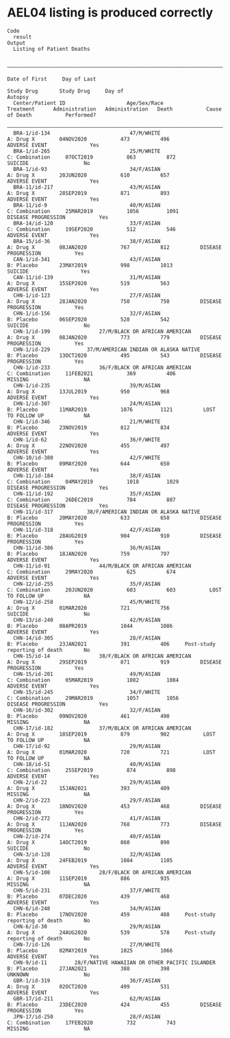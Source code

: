 # AEL04 listing is produced correctly

    Code
      result
    Output
      Listing of Patient Deaths
      
      ———————————————————————————————————————————————————————————————————————————————————————————————————————————————————————————————————————————————————————————————————————————
                                                                                            Date of First     Day of Last                                                        
                                                                                              Study Drug       Study Drug     Day of                                    Autopsy  
      Center/Patient ID                    Age/Sex/Race                      Treatment      Administration   Administration   Death           Cause of Death           Performed?
      ———————————————————————————————————————————————————————————————————————————————————————————————————————————————————————————————————————————————————————————————————————————
      BRA-1/id-134                          47/M/WHITE                       A: Drug X        04NOV2020           473          496             ADVERSE EVENT              Yes    
      BRA-1/id-265                          25/M/WHITE                     C: Combination     07OCT2019           863          872                SUICIDE                  No    
      BRA-1/id-93                           34/F/ASIAN                       A: Drug X        20JUN2020           610          657             ADVERSE EVENT              Yes    
      BRA-11/id-217                         43/M/ASIAN                       A: Drug X        28SEP2019           871          893             ADVERSE EVENT              Yes    
      BRA-11/id-9                           40/M/ASIAN                     C: Combination     25MAR2019           1056         1091         DISEASE PROGRESSION           Yes    
      BRA-14/id-120                         33/F/ASIAN                     C: Combination     19SEP2020           512          546             ADVERSE EVENT              Yes    
      BRA-15/id-36                          38/F/ASIAN                       A: Drug X        08JAN2020           767          812          DISEASE PROGRESSION           Yes    
      CAN-1/id-341                          43/F/ASIAN                       B: Placebo       23MAY2019           998          1013               SUICIDE                 Yes    
      CAN-11/id-139                         31/M/ASIAN                       A: Drug X        15SEP2020           519          563             ADVERSE EVENT              Yes    
      CHN-1/id-123                          27/F/ASIAN                       A: Drug X        28JAN2020           750          750          DISEASE PROGRESSION           Yes    
      CHN-1/id-156                          32/F/ASIAN                       B: Placebo       06SEP2020           528          542                SUICIDE                  No    
      CHN-1/id-199                27/M/BLACK OR AFRICAN AMERICAN             A: Drug X        08JAN2020           773          779          DISEASE PROGRESSION           Yes    
      CHN-1/id-229            37/M/AMERICAN INDIAN OR ALASKA NATIVE          B: Placebo       13OCT2020           495          543          DISEASE PROGRESSION           Yes    
      CHN-1/id-233                36/F/BLACK OR AFRICAN AMERICAN           C: Combination     11FEB2021           369          406                MISSING                  NA    
      CHN-1/id-235                          39/M/ASIAN                       A: Drug X        13JUL2019           950          968             ADVERSE EVENT              Yes    
      CHN-1/id-307                          24/M/ASIAN                       B: Placebo       11MAR2019           1076         1121          LOST TO FOLLOW UP             NA    
      CHN-1/id-346                          21/M/WHITE                       B: Placebo       23NOV2019           812          834             ADVERSE EVENT              Yes    
      CHN-1/id-62                           36/F/WHITE                       A: Drug X        22NOV2020           455          497             ADVERSE EVENT              Yes    
      CHN-10/id-380                         42/F/WHITE                       B: Placebo       09MAY2020           644          650             ADVERSE EVENT              Yes    
      CHN-11/id-184                         38/F/ASIAN                     C: Combination     04MAY2019           1018         1029         DISEASE PROGRESSION           Yes    
      CHN-11/id-192                         35/F/ASIAN                     C: Combination     26DEC2019           784          807          DISEASE PROGRESSION           Yes    
      CHN-11/id-317           38/F/AMERICAN INDIAN OR ALASKA NATIVE          B: Placebo       20MAY2020           633          658          DISEASE PROGRESSION           Yes    
      CHN-11/id-318                         42/F/ASIAN                       B: Placebo       28AUG2019           904          910          DISEASE PROGRESSION           Yes    
      CHN-11/id-386                         36/M/ASIAN                       B: Placebo       18JAN2020           759          797             ADVERSE EVENT              Yes    
      CHN-11/id-91                44/M/BLACK OR AFRICAN AMERICAN           C: Combination     29MAY2020           625          674             ADVERSE EVENT              Yes    
      CHN-12/id-255                         35/F/ASIAN                     C: Combination     20JUN2020           603          603           LOST TO FOLLOW UP             NA    
      CHN-12/id-258                         45/M/WHITE                       A: Drug X        01MAR2020           721          756                SUICIDE                  No    
      CHN-13/id-240                         42/M/ASIAN                       B: Placebo       08APR2019           1044         1086            ADVERSE EVENT              Yes    
      CHN-14/id-305                         28/F/ASIAN                       B: Placebo       23JAN2021           391          406     Post-study reporting of death       No    
      CHN-15/id-14                38/F/BLACK OR AFRICAN AMERICAN             A: Drug X        29SEP2019           871          919          DISEASE PROGRESSION           Yes    
      CHN-15/id-201                         49/M/ASIAN                     C: Combination     05MAR2019           1082         1084            ADVERSE EVENT              Yes    
      CHN-15/id-245                         34/F/WHITE                     C: Combination     29MAR2019           1057         1056         DISEASE PROGRESSION           Yes    
      CHN-16/id-302                         32/F/ASIAN                       B: Placebo       09NOV2020           461          490                MISSING                  NA    
      CHN-17/id-182               37/M/BLACK OR AFRICAN AMERICAN             A: Drug X        18SEP2019           879          902           LOST TO FOLLOW UP             NA    
      CHN-17/id-92                          29/M/ASIAN                       A: Drug X        01MAR2020           720          721           LOST TO FOLLOW UP             NA    
      CHN-18/id-51                          40/M/ASIAN                     C: Combination     25SEP2019           874          898             ADVERSE EVENT              Yes    
      CHN-2/id-22                           29/M/ASIAN                       A: Drug X        15JAN2021           393          409                MISSING                  NA    
      CHN-2/id-223                          29/F/ASIAN                       A: Drug X        18NOV2020           453          468          DISEASE PROGRESSION           Yes    
      CHN-2/id-272                          41/F/ASIAN                       A: Drug X        11JAN2020           768          773          DISEASE PROGRESSION           Yes    
      CHN-2/id-274                          40/F/ASIAN                       A: Drug X        14OCT2019           860          890                SUICIDE                  No    
      CHN-3/id-128                          32/M/ASIAN                       A: Drug X        24FEB2019           1084         1105            ADVERSE EVENT              Yes    
      CHN-5/id-108                28/F/BLACK OR AFRICAN AMERICAN             A: Drug X        11SEP2019           886          935                MISSING                  NA    
      CHN-5/id-231                          37/F/WHITE                       B: Placebo       07DEC2020           439          468             ADVERSE EVENT              Yes    
      CHN-6/id-248                          34/M/ASIAN                       B: Placebo       17NOV2020           459          488     Post-study reporting of death       No    
      CHN-6/id-30                           29/M/ASIAN                       A: Drug X        24AUG2020           539          578     Post-study reporting of death       No    
      CHN-7/id-126                          27/M/WHITE                       B: Placebo       02MAY2019           1025         1066            ADVERSE EVENT              Yes    
      CHN-9/id-11         28/F/NATIVE HAWAIIAN OR OTHER PACIFIC ISLANDER     B: Placebo       27JAN2021           388          398                UNKNOWN                  No    
      GBR-1/id-319                          36/F/ASIAN                       A: Drug X        02OCT2020           499          531             ADVERSE EVENT              Yes    
      GBR-17/id-211                         62/M/ASIAN                       B: Placebo       23DEC2020           424          455          DISEASE PROGRESSION           Yes    
      JPN-17/id-250                         28/F/ASIAN                     C: Combination     17FEB2020           732          743                MISSING                  NA    

